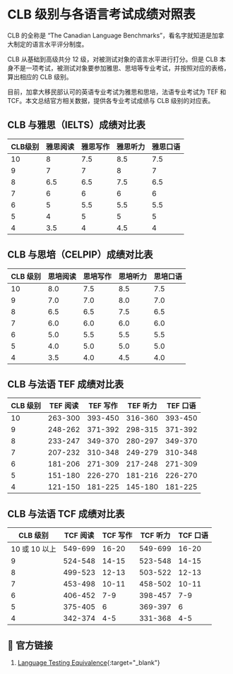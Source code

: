 # CLB 级别与各语言考试成绩对照表

CLB 的全称是 “The Canadian Language Benchmarks”，看名字就知道是加拿大制定的语言水平评分制度。

CLB 从基础到高级共分 12 级，对被测试对象的语言水平进行打分。但是 CLB 本身不是一项考试，被测试对象要参加雅思、思培等专业考试，并按照对应的表格，算出相应的 CLB 级别。

目前，加拿大移民部认可的英语专业考试为雅思和思培，法语专业考试为 TEF 和 TCF。本文总结官方相关数据，提供各专业考试成绩与 CLB 级别的对应表。

## CLB 与雅思（IELTS）成绩对比表

<table class="styled-table">
    <thead>
    <tr>
        <th>CLB级别</th>
        <th>雅思阅读</th>
        <th>雅思写作</th>
        <th>雅思听力</th>
        <th>雅思口语</th>
    </tr>
    </thead>
    <tbody>
    <tr>
        <td>10</td>
        <td>8</td>
        <td>7.5</td>
        <td>8.5</td>
        <td>7.5</td>
    </tr>
    <tr>
        <td>9</td>
        <td>7</td>
        <td>7</td>
        <td>8</td>
        <td>7</td>
    </tr>
    <tr>
        <td>8</td>
        <td>6.5</td>
        <td>6.5</td>
        <td>7.5</td>
        <td>6.5</td>
    </tr>
    <tr>
        <td>7</td>
        <td>6</td>
        <td>6</td>
        <td>6</td>
        <td>6</td>
    </tr>
    <tr>
        <td>6</td>
        <td>5</td>
        <td>5.5</td>
        <td>5.5</td>
        <td>5.5</td>
    </tr>
    <tr>
        <td>5</td>
        <td>4</td>
        <td>5</td>
        <td>5</td>
        <td>5</td>
    </tr>
    <tr>
        <td>4</td>
        <td>3.5</td>
        <td>4</td>
        <td>4.5</td>
        <td>4</td>
    </tr>
     <!-- <tr>
        <td>100万以上</td>
        <td colspan="3">请致电本所咨询</td>
    </tr> -->
    </tbody>
</table>

## CLB 与思培（CELPIP）成绩对比表

<table class="styled-table">
<thead>
<tr>
<th scope="col">CLB 级别</th>
<th scope="col">思培阅读</th>
<th scope="col">思培写作</th>
<th scope="col">思培听力</th>
<th scope="col">思培口语</th>
</tr>
</thead>
<tbody>
<tr>
<td>10</td>
<td>8.0</td>
<td>7.5</td>
<td>8.5</td>
<td>7.5</td>
</tr>
<tr>
<td>9</td>
<td>7.0</td>
<td>7.0</td>
<td>8.0</td>
<td>7.0</td>
</tr>
<tr>
<td>8</td>
<td>6.5</td>
<td>6.5</td>
<td>7.5</td>
<td>6.5</td>
</tr>
<tr>
<td>7</td>
<td>6.0</td>
<td>6.0</td>
<td>6.0</td>
<td>6.0</td>
</tr>
<tr>
<td>6</td>
<td>5.0</td>
<td>5.5</td>
<td>5.5</td>
<td>5.5</td>
</tr>
<tr>
<td>5</td>
<td>4.0</td>
<td>5.0</td>
<td>5.0</td>
<td>5.0</td>
</tr>
<tr>
<td>4</td>
<td>3.5</td>
<td>4.0</td>
<td>4.5</td>
<td>4.0</td>
</tr>
</tbody>
</table>

## CLB 与法语 TEF 成绩对比表

<table class="styled-table">
<thead>
<tr>
<th scope="col">CLB 级别</th>
<th scope="col">TEF 阅读</th>
<th scope="col">TEF 写作</th>
<th scope="col">TEF 听力</th>
<th scope="col">TEF 口语</th>
</tr>
</thead>
<tbody>
<tr>
<td>10</td>
<td>263-300</td>
<td>393-450</td>
<td>316-360</td>
<td>393-450</td>
</tr>
<tr>
<td>9</td>
<td>248-262</td>
<td>371-392</td>
<td>298-315</td>
<td>371-392</td>
</tr>
<tr>
<td>8</td>
<td>233-247</td>
<td>349-370</td>
<td>280-297</td>
<td>349-370</td>
</tr>
<tr>
<td>7</td>
<td>207-232</td>
<td>310-348</td>
<td>249-279</td>
<td>310-348</td>
</tr>
<tr>
<td>6</td>
<td>181-206</td>
<td>271-309</td>
<td>217-248</td>
<td>271-309</td>
</tr>
<tr>
<td>5</td>
<td>151-180</td>
<td>226-270</td>
<td>181-216</td>
<td>226-270</td>
</tr>
<tr>
<td>4</td>
<td>121-150</td>
<td>181-225</td>
<td>145-180</td>
<td>181-225</td>
</tr>
</tbody>
</table>

## CLB 与法语 TCF 成绩对比表

<table class="styled-table">
<thead>
<tr>
<th scope="col">CLB 级别</th>
<th scope="col">TCF 阅读</th>
<th scope="col">TCF 写作</th>
<th scope="col">TCF 听力</th>
<th scope="col">TCF 口语</th>
</tr>
</thead>
<tbody>
<tr>
<td>10 或 10 以上</td>
<td>549-699</td>
<td>16-20</td>
<td>549-699</td>
<td>16-20</td>
</tr>
<tr>
<td>9</td>
<td>524-548</td>
<td>14-15</td>
<td>523-548</td>
<td>14-15</td>
</tr>
<tr>
<td>8</td>
<td>499-523</td>
<td>12-13</td>
<td>503-522</td>
<td>12-13</td>
</tr>
<tr>
<td>7</td>
<td>453-498</td>
<td>10-11</td>
<td>458-502</td>
<td>10-11</td>
</tr>
<tr>
<td>6</td>
<td>406-452</td>
<td>7-9</td>
<td>398-457</td>
<td>7-9</td>
</tr>
<tr>
<td>5</td>
<td>375-405</td>
<td>6</td>
<td>369-397</td>
<td>6</td>
</tr>
<tr>
<td>4</td>
<td>342-374</td>
<td>4-5</td>
<td>331-368</td>
<td>4-5</td>
</tr>
</tbody>
</table>

## 🔗 官方链接

1. [Language Testing Equivalence](https://www.canada.ca/en/immigration-refugees-citizenship/services/immigrate-canada/express-entry/documents/language-requirements/language-testing.html){:target="\_blank"}
